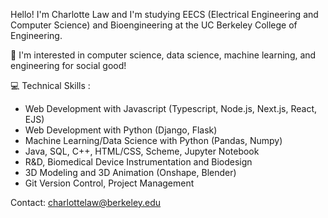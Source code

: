 Hello! I'm Charlotte Law and I'm studying EECS (Electrical Engineering and Computer Science) and Bioengineering at the UC Berkeley College of Engineering.  

🌱 I'm interested in computer science, data science, machine learning, and engineering for social good! 

💻 Technical Skills :  
- Web Development with Javascript (Typescript, Node.js, Next.js, React, EJS)
- Web Development with Python (Django, Flask)
- Machine Learning/Data Science with Python (Pandas, Numpy)
- Java, SQL, C++, HTML/CSS, Scheme, Jupyter Notebook
- R&D, Biomedical Device Instrumentation and Biodesign
- 3D Modeling and 3D Animation (Onshape, Blender)
- Git Version Control, Project Management

Contact: charlottelaw@berkeley.edu  
